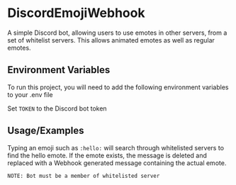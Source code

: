 # DiscordEmojiWebhook

A simple Discord bot, allowing users to use emotes in other servers, from a set of whitelist servers. This allows animated emotes as well as regular emotes.






## Environment Variables

To run this project, you will need to add the following environment variables to your .env file

Set `TOKEN` to the Discord bot token



## Usage/Examples

Typing an emoji such as `:hello:` will search through whitelisted servers to find the hello emote.
If the emote exists, the message is deleted and replaced with a Webhook generated message containing the actual emote. 

`NOTE: Bot must be a member of whitelisted server`
